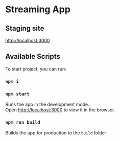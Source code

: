 # Streaming App

## Staging site

[http://localhost:3000](http://localhost:3000)

## Available Scripts

To start project, you can run:

### `npm i`
### `npm start`

Runs the app in the development mode.<br>
Open [http://localhost:3000](http://localhost:3000) to view it in the browser.

### `npm run build`

Builds the app for production to the `build` folder
